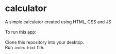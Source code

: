 # calculator
A simple calculator created using HTML, CSS and JS<br><br>
To run this app:<br><br>
Clone this repository into your desktop.<br>
Run `index.html` file.
